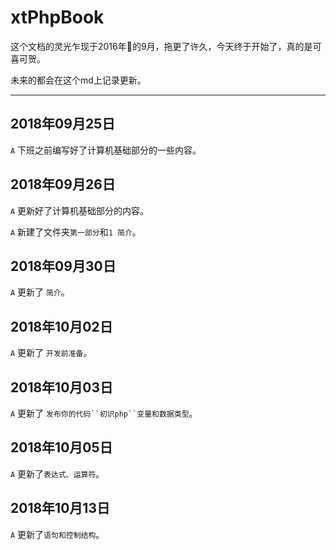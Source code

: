 # xtPhpBook

这个文档的灵光乍现于2016年的9月，拖更了许久，今天终于开始了，真的是可喜可贺。

未来的都会在这个md上记录更新。

---

## 2018年09月25日
`A` 下班之前编写好了计算机基础部分的一些内容。

## 2018年09月26日
`A` 更新好了计算机基础部分的内容。

`A` 新建了文件夹`第一部分`和`1 简介`。

## 2018年09月30日
`A` 更新了 `简介`。

## 2018年10月02日
`A` 更新了 `开发前准备`。

## 2018年10月03日
`A` 更新了 `发布你的代码``初识php``变量和数据类型`。

## 2018年10月05日
`A` 更新了`表达式、运算符`。

## 2018年10月13日
`A` 更新了`语句和控制结构`。
